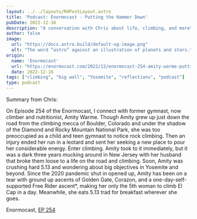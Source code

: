 ```yaml
---
layout: ../../layouts/MdPostLayout.astro
title: 'Podcast: Enormocast - Putting the Hammer Down'
pubDate: 2022-12-16
description: "A conversation with Chris about life, climbing, and more"
author: false
image: 
  url: "https://docs.astro.build/default-og-image.png"
  alt: "The word “astro” against an illustration of planets and stars."
origin: 
  name: 'Enormocast'
  url: "https://enormocast.com/2022/12/enormocast-254-amity-warme-putting-the-hammer-down/"
  date: 2022-12-16
tags: ["climbing", "big wall", "Yosemite", "reflections", "podcast"]
type: podcast
---
```


Summary from Chris:

On Episode 254 of the Enormocast, I connect with former gymnast, now climber and nutritionist, Amity Warme. Though Amity grew up just down the road from the climbing mecca of Boulder, Colorado and under the shadow of the Diamond and Rocky Mountain National Park, she was too preoccupied as a child and teen gymnast to notice rock climbing. Then an injury ended her run in a leotard and sent her seeking a new place to pour her considerable energy. Enter climbing. Amity took to it immediately, but it was a dark three years mucking around in New Jersey with her husband that broke them loose to a life on the road and climbing. Soon, Amity was crushing hard 5.13 and wondering about big objectives in Yosemite and beyond. Since the 2020 pandemic shut in opened up, Amity has been on a tear with ground up ascents of Golden Gate, Corazon, and a one-day-self-supported Free Rider ascent*, making her only the 5th woman to climb El Cap in a day. Meanwhile, she eats 5.13 trad for breakfast wherever she goes.

Enormocast, [EP 254](https://enormocast.com/2022/12/enormocast-254-amity-warme-putting-the-hammer-down/)